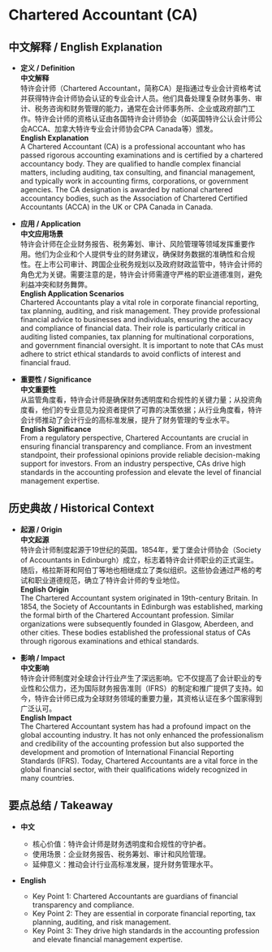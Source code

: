 # Chartered Accountant (CA)

## 中文解释 / English Explanation

* **定义 / Definition**  
  **中文解释**  
  特许会计师（Chartered Accountant，简称CA）是指通过专业会计资格考试并获得特许会计师协会认证的专业会计人员。他们具备处理复杂财务事务、审计、税务咨询和财务管理的能力，通常在会计师事务所、企业或政府部门工作。特许会计师的资格认证由各国特许会计师协会（如英国特许公认会计师公会ACCA、加拿大特许专业会计师协会CPA Canada等）颁发。  
  **English Explanation**  
  A Chartered Accountant (CA) is a professional accountant who has passed rigorous accounting examinations and is certified by a chartered accountancy body. They are qualified to handle complex financial matters, including auditing, tax consulting, and financial management, and typically work in accounting firms, corporations, or government agencies. The CA designation is awarded by national chartered accountancy bodies, such as the Association of Chartered Certified Accountants (ACCA) in the UK or CPA Canada in Canada.

* **应用 / Application**  
  **中文应用场景**  
  特许会计师在企业财务报告、税务筹划、审计、风险管理等领域发挥重要作用。他们为企业和个人提供专业的财务建议，确保财务数据的准确性和合规性。在上市公司审计、跨国企业税务规划以及政府财政监管中，特许会计师的角色尤为关键。需要注意的是，特许会计师需遵守严格的职业道德准则，避免利益冲突和财务舞弊。  
  **English Application Scenarios**  
  Chartered Accountants play a vital role in corporate financial reporting, tax planning, auditing, and risk management. They provide professional financial advice to businesses and individuals, ensuring the accuracy and compliance of financial data. Their role is particularly critical in auditing listed companies, tax planning for multinational corporations, and government financial oversight. It is important to note that CAs must adhere to strict ethical standards to avoid conflicts of interest and financial fraud.

* **重要性 / Significance**  
  **中文重要性**  
  从监管角度看，特许会计师是确保财务透明度和合规性的关键力量；从投资角度看，他们的专业意见为投资者提供了可靠的决策依据；从行业角度看，特许会计师推动了会计行业的高标准发展，提升了财务管理的专业水平。  
  **English Significance**  
  From a regulatory perspective, Chartered Accountants are crucial in ensuring financial transparency and compliance. From an investment standpoint, their professional opinions provide reliable decision-making support for investors. From an industry perspective, CAs drive high standards in the accounting profession and elevate the level of financial management expertise.

## 历史典故 / Historical Context

* **起源 / Origin**  
  **中文起源**  
  特许会计师制度起源于19世纪的英国。1854年，爱丁堡会计师协会（Society of Accountants in Edinburgh）成立，标志着特许会计师职业的正式诞生。随后，格拉斯哥和阿伯丁等地也相继成立了类似组织。这些协会通过严格的考试和职业道德规范，确立了特许会计师的专业地位。  
  **English Origin**  
  The Chartered Accountant system originated in 19th-century Britain. In 1854, the Society of Accountants in Edinburgh was established, marking the formal birth of the Chartered Accountant profession. Similar organizations were subsequently founded in Glasgow, Aberdeen, and other cities. These bodies established the professional status of CAs through rigorous examinations and ethical standards.

* **影响 / Impact**  
  **中文影响**  
  特许会计师制度对全球会计行业产生了深远影响。它不仅提高了会计职业的专业性和公信力，还为国际财务报告准则（IFRS）的制定和推广提供了支持。如今，特许会计师已成为全球财务领域的重要力量，其资格认证在多个国家得到广泛认可。  
  **English Impact**  
  The Chartered Accountant system has had a profound impact on the global accounting industry. It has not only enhanced the professionalism and credibility of the accounting profession but also supported the development and promotion of International Financial Reporting Standards (IFRS). Today, Chartered Accountants are a vital force in the global financial sector, with their qualifications widely recognized in many countries.

## 要点总结 / Takeaway

* **中文**  
  - 核心价值：特许会计师是财务透明度和合规性的守护者。  
  - 使用场景：企业财务报告、税务筹划、审计和风险管理。  
  - 延伸意义：推动会计行业高标准发展，提升财务管理水平。  

* **English**  
  - Key Point 1: Chartered Accountants are guardians of financial transparency and compliance.  
  - Key Point 2: They are essential in corporate financial reporting, tax planning, auditing, and risk management.  
  - Key Point 3: They drive high standards in the accounting profession and elevate financial management expertise.
